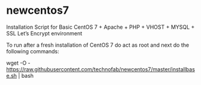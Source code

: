 # newcentos7
Installation Script for Basic CentOS 7 + Apache + PHP + VHOST + MYSQL + SSL Let’s Encrypt environment

To run after a fresh installation of CentOS 7 do act as root and next do the following commands:

wget -O - https://raw.githubusercontent.com/technofab/newcentos7/master/installbase.sh | bash
